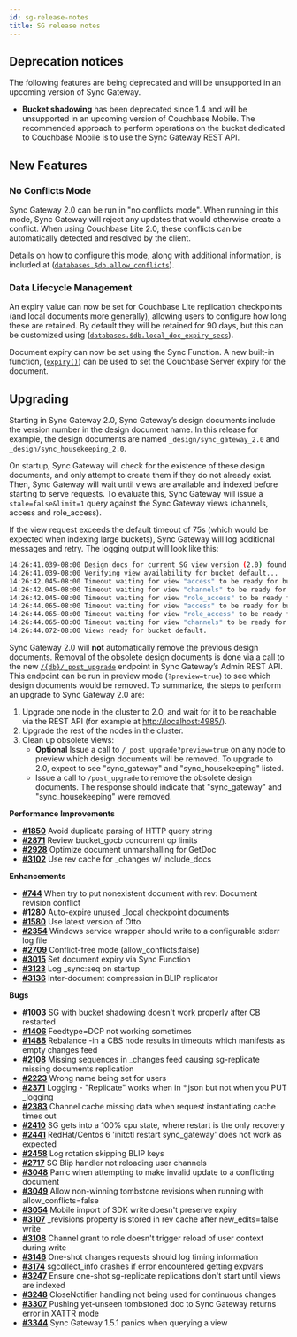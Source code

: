 ```yaml
---
id: sg-release-notes
title: SG release notes
---
```


## Deprecation notices

The following features are being deprecated and will be unsupported in an upcoming version of Sync Gateway.

- **Bucket shadowing** has been deprecated since 1.4 and will be unsupported in an upcoming version of Couchbase Mobile. The recommended approach to perform operations on the bucket dedicated to Couchbase Mobile is to use the Sync Gateway REST API.

## New Features

### No Conflicts Mode

Sync Gateway 2.0 can be run in "no conflicts mode". When running in this mode, Sync Gateway will reject any updates that would otherwise create a conflict.  When using Couchbase Lite 2.0, these conflicts can be automatically detected and resolved by the client.

Details on how to configure this mode, along with additional information, is included at ([`databases.$db.allow_conflicts`](../../../guides/sync-gateway/config-properties/index.html#2.0/databases-foo_db-allow_conflicts)).

### Data Lifecycle Management

An expiry value can now be set for Couchbase Lite replication checkpoints (and local documents more generally), allowing users to configure how long these are retained. By default they will be retained for 90 days, but this can be customized using  ([`databases.$db.local_doc_expiry_secs`](../../../guides/sync-gateway/config-properties/index.html#2.0/databases-foo_db-local_doc_expiry_secs)).

Document expiry can now be set using the Sync Function. A new built-in function, ([`expiry()`](../../../guides//sync-gateway/sync-function-api-guide/index.html#expiry)) can be used to set the Couchbase Server expiry for the document.

## Upgrading

Starting in Sync Gateway 2.0, Sync Gateway’s design documents include the version number in the design document name. In this release for example, the design documents are named `_design/sync_gateway_2.0` and `_design/sync_housekeeping_2.0`.

On startup, Sync Gateway will check for the existence of these design documents, and only attempt to create them if they do not already exist. Then, Sync Gateway will wait until views are available and indexed before starting to serve requests. To evaluate this, Sync Gateway will issue a `stale=false&limit=1` query against the Sync Gateway views (channels, access and role_access).

If the view request exceeds the default timeout of 75s (which would be expected when indexing large buckets), Sync Gateway will log additional messages and retry. The logging output will look like this:

```bash
14:26:41.039-08:00 Design docs for current SG view version (2.0) found.
14:26:41.039-08:00 Verifying view availability for bucket default...
14:26:42.045-08:00 Timeout waiting for view "access" to be ready for bucket "default" - retrying...
14:26:42.045-08:00 Timeout waiting for view "channels" to be ready for bucket "default" - retrying...
14:26:42.045-08:00 Timeout waiting for view "role_access" to be ready for bucket "default" - retrying...
14:26:44.065-08:00 Timeout waiting for view "access" to be ready for bucket "default" - retrying...
14:26:44.065-08:00 Timeout waiting for view "role_access" to be ready for bucket "default" - retrying...
14:26:44.065-08:00 Timeout waiting for view "channels" to be ready for bucket "default" - retrying...
14:26:44.072-08:00 Views ready for bucket default.
```

Sync Gateway 2.0 will **not** automatically remove the previous design documents. Removal of the obsolete design documents is done via a call to the new  [`/{db}/_post_upgrade`](../admin-rest-api/index.html#/server/post__post_upgrade) endpoint in Sync Gateway’s Admin REST API. This endpoint can be run in preview mode (`?preview=true`) to see which design documents would be removed. To summarize, the steps to perform an upgrade to Sync Gateway 2.0 are:

1. Upgrade one node in the cluster to 2.0, and wait for it to be reachable via the REST API (for example at [http://localhost:4985/](http://localhost:4985/)).
2. Upgrade the rest of the nodes in the cluster.
3. Clean up obsolete views:
	- **Optional** Issue a call to `/_post_upgrade?preview=true` on any node to preview which design documents will be removed. To upgrade to 2.0, expect to see "sync_gateway" and "sync_housekeeping" listed.
	- Issue a call to `/post_upgrade` to remove the obsolete design documents. The response should indicate that "sync_gateway" and "sync_housekeeping" were removed.

__Performance Improvements__

- [__#1850__](https://github.com/couchbase/sync_gateway/issues/1850) Avoid duplicate parsing of HTTP query string
- [__#2871__](https://github.com/couchbase/sync_gateway/issues/2871) Review bucket_gocb concurrent op limits
- [__#2928__](https://github.com/couchbase/sync_gateway/issues/2928) Optimize document unmarshalling for GetDoc
- [__#3102__](https://github.com/couchbase/sync_gateway/issues/3102) Use rev cache for _changes w/ include_docs

__Enhancements__

- [__#744__](https://github.com/couchbase/sync_gateway/issues/744) When try to put nonexistent document with rev: Document revision conflict
- [__#1280__](https://github.com/couchbase/sync_gateway/issues/1280) Auto-expire unused _local checkpoint documents 
- [__#1580__](https://github.com/couchbase/sync_gateway/issues/1580) Use latest version of Otto
- [__#2354__](https://github.com/couchbase/sync_gateway/issues/2354) Windows service wrapper should write to a configurable stderr log file
- [__#2709__](https://github.com/couchbase/sync_gateway/issues/2709) Conflict-free mode (allow_conflicts:false)
- [__#3015__](https://github.com/couchbase/sync_gateway/issues/3015) Set document expiry via Sync Function
- [__#3123__](https://github.com/couchbase/sync_gateway/issues/3123) Log _sync:seq on startup
- [__#3136__](https://github.com/couchbase/sync_gateway/issues/3136) Inter-document compression in BLIP replicator

__Bugs__

- [__#1003__](https://github.com/couchbase/sync_gateway/issues/1003) SG with bucket shadowing doesn't work properly after CB restarted
- [__#1406__](https://github.com/couchbase/sync_gateway/issues/1406) Feedtype=DCP not working sometimes
- [__#1488__](https://github.com/couchbase/sync_gateway/issues/1488) Rebalance -in a CBS node results in timeouts which manifests as empty changes feed
- [__#2108__](https://github.com/couchbase/sync_gateway/issues/2108) Missing sequences in _changes feed causing sg-replicate missing documents replication
- [__#2223__](https://github.com/couchbase/sync_gateway/issues/2223) Wrong name being set for users
- [__#2371__](https://github.com/couchbase/sync_gateway/issues/2371) Logging - "Replicate" works when in *.json but not when you PUT _logging
- [__#2383__](https://github.com/couchbase/sync_gateway/issues/2383) Channel cache missing data when request instantiating cache times out
- [__#2410__](https://github.com/couchbase/sync_gateway/issues/2410) SG gets into a 100% cpu state, where restart is the only recovery
- [__#2441__](https://github.com/couchbase/sync_gateway/issues/2441) RedHat/Centos 6 'initctl restart sync_gateway' does not work as expected
- [__#2458__](https://github.com/couchbase/sync_gateway/issues/2458) Log rotation skipping BLIP keys
- [__#2717__](https://github.com/couchbase/sync_gateway/issues/2717) SG Blip handler not reloading user channels
- [__#3048__](https://github.com/couchbase/sync_gateway/issues/3048) Panic when attempting to make invalid update to a conflicting document
- [__#3049__](https://github.com/couchbase/sync_gateway/issues/3049) Allow non-winning tombstone revisions when running with allow_conflicts=false
- [__#3054__](https://github.com/couchbase/sync_gateway/issues/3054) Mobile import of SDK write doesn't preserve expiry
- [__#3107__](https://github.com/couchbase/sync_gateway/issues/3107) _revisions property is stored in rev cache after new_edits=false write
- [__#3108__](https://github.com/couchbase/sync_gateway/issues/3108) Channel grant to role doesn't trigger reload of user context during write
- [__#3146__](https://github.com/couchbase/sync_gateway/issues/3146) One-shot changes requests should log timing information
- [__#3174__](https://github.com/couchbase/sync_gateway/issues/3174) sgcollect_info crashes if error encountered getting expvars
- [__#3247__](https://github.com/couchbase/sync_gateway/issues/3247) Ensure one-shot sg-replicate replications don't start until views are indexed
- [__#3248__](https://github.com/couchbase/sync_gateway/issues/3248) CloseNotifier handling not being used for continuous changes
- [__#3307__](https://github.com/couchbase/sync_gateway/issues/3307) Pushing yet-unseen tombstoned doc to Sync Gateway returns error in XATTR mode
- [__#3344__](https://github.com/couchbase/sync_gateway/issues/3344) Sync Gateway 1.5.1 panics when querying a view

